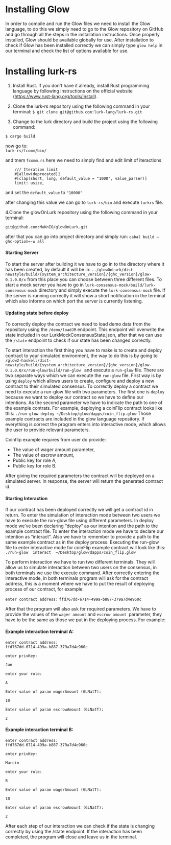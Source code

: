 # Installing Glow
In order to compile and run the Glow files we need to install the Glow language, to do this we simply need to go to the Glow repository on GitHub and go through all the steps in the installation instructions. Once properly installed, Glow should be available globally for use. After installation to check if Glow has been installed correctly we can simply type `glow help` in our terminal and check the list of options available for use.

# Installing lurk-rs 
1. Install Rust. If you don't have it already, install Rust programming language by following instructions on the official website (https://www.rust-lang.org/tools/install).

2. Clone the lurk-rs repository using the following command in your terminal:
`$ git clone git@github.com:lurk-lang/lurk-rs.git`

3. Change to the lurk directory and build the project using the following command:

`$ cargo build` 

now go to:  
`lurk-rs/fcomm/bin/`

and tnem `fcomm.rs` here we need to simply find and edit limit of iteractions 
```    
    /// Iteration limit
    #[allow(deprecated)]
    #[clap(short, long, default_value = "1000", value_parser)]
    limit: usize,
```
and set the `default_value` to `"10000"`

after changing this value we can go to `lurk-rs/bin` and execute `lurkrs` file. 

4.Clone the glowOnLurk repository using the following command in your terminal:

`git@github.com:MuKnIO/glowOnLurk.git `


after that you can go into project directory and simply run:  `cabal build –ghc-option=-w all `

#### Starting Server

To start the server after building it we have to go in to the directory where it has been created, by default it will be in: 
`../glowOnLurk/dist-newstyle/build/{system_architecture_version}/{ghc_version}/glow-0.1.0.0/x`
from this place you can choose between three different files. To start a mock server you have to go in `lurk-consensus-mock/build/lurk-consensus-mock` directory and simply execute the `lurk-consensus-mock` file. If the server is running correctly it will show a short notification in the terminal which also informs on which port the server is currently listening.


#### Updating state before deploy

To correctly deploy the contract we need to load demo data from the repository using the `/demo/loadJM` endpoint. This endpoint will overwrite the state included in our LurkMockConsensusState.json, after that we can use the `/state` endpoint to check if our state has been changed correctly.


To start interaction the first thing you have to make is to create and deploy contract to your simulated environment, the way to do this is by going to
`/glow2-haskell/dist-newstyle/build/{system_architecture_version}/{ghc_version}/glow-0.1.0.0/x/run-glow/build/run-glow `
and execute a `run-glow` file. There are two separate ways which we can execute the `run-glow` file. 
First way is by using `deploy` which allows users to create, configure and deploy a new contract to their simulated consensus. To correctly deploy a contract we need to execute a run-glow file with two parameters. The first one is  `deploy` because we want to deploy our contract so we have to define our intentions. As the second parameter we have to indicate the path to one of the example contrats. For example, deploying a coinFlip contract looks like this: 
`./run-glow deploy ~/Desktop/glow/dapps/coin_flip.glow`
Those example contracts are included in the glow language repository. If everything is correct the program enters into interactive mode, which allows the user to provide relevant parameters. 

Coinflip example requires from user do provide:
* The value of wager amount parameter,
* The value of escrow amount,
* Public key for role A,
* Public key for role B.

After giving the required parameters the contract will be deployed on a simulated server. In response, the server will return the generated contract id. 

#### Starting Interaction

If our contract has been deployed correctly we will get a contract id in return. To enter the simulation of interaction mode between two users we have to execute the run-glow file using different parameters. In deploy mode we’ve been declaring “deploy” as our intention and the path to the example contract file. To enter the interaction mode we have to declare our intention as “interact”. Also we have to remember to provide a path to the same example contract as in the deploy process. Executing the run-glow file to enter interactive mode for coinFlip example contract will look like this: 
`./run-glow  interact  ~/Desktop/glow/dapps/coin_flip.glow`

To perform interaction we have to run two different terminals. They will allow us to simulate interaction between two users on the consensus, in both terminals we use the execute command. After correctly entering the interactive mode, in both terminals program will ask for the contract address, this is a moment where we have to put the result of deploying process of our contract, for example: 

`enter contract address:`
`ffd767dd-6714-499a-b887-379a7d4e960c`

After that the program will also ask for required parameters. We have to provide the values of the `wager amount` and `escrow amount `parameter, they have to be the same as those we put in the deploying process. For example:

#### Example interaction terminal A:

```
enter contract address:
ffd767dd-6714-499a-b887-379a7d4e960c

enter privKey:

Jan

enter your role:

A

Enter value of param wagerAmount (GLNatT):

10

Enter value of param escrowAmount (GLNatT):

2
```
#### Example interaction terminal B:
```
enter contract address:
ffd767dd-6714-499a-b887-379a7d4e960c

enter privKey:

Marcin         
                                        
enter your role:

B

Enter value of param wagerAmount (GLNatT):

10

Enter value of param escrowAmount (GLNatT):

2
```


After each step of our interaction we can check if the state is changing correctly by using the /state endpoint. If the interaction has been completed, the program will close and leave us in the terminal. 





